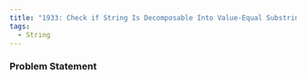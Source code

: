 ```yaml
---
title: "1933: Check if String Is Decomposable Into Value-Equal Substrings"
tags:
  - String
---
```

### Problem Statement

